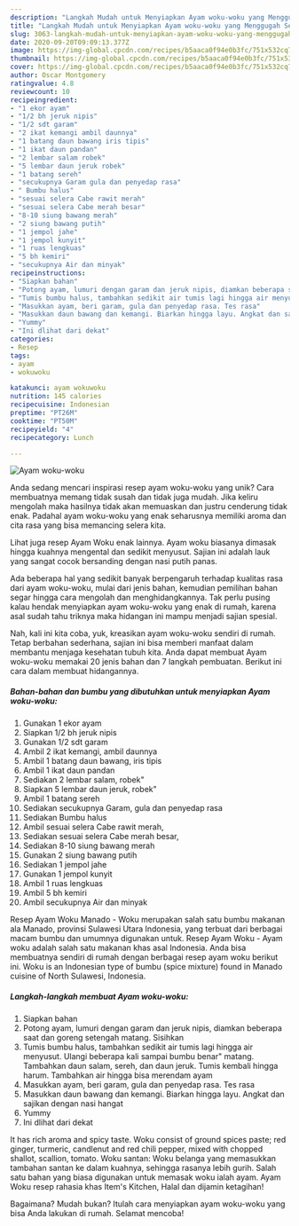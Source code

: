 ```yaml
---
description: "Langkah Mudah untuk Menyiapkan Ayam woku-woku yang Menggugah Selera"
title: "Langkah Mudah untuk Menyiapkan Ayam woku-woku yang Menggugah Selera"
slug: 3063-langkah-mudah-untuk-menyiapkan-ayam-woku-woku-yang-menggugah-selera
date: 2020-09-20T09:09:13.377Z
image: https://img-global.cpcdn.com/recipes/b5aaca0f94e0b3fc/751x532cq70/ayam-woku-woku-foto-resep-utama.jpg
thumbnail: https://img-global.cpcdn.com/recipes/b5aaca0f94e0b3fc/751x532cq70/ayam-woku-woku-foto-resep-utama.jpg
cover: https://img-global.cpcdn.com/recipes/b5aaca0f94e0b3fc/751x532cq70/ayam-woku-woku-foto-resep-utama.jpg
author: Oscar Montgomery
ratingvalue: 4.8
reviewcount: 10
recipeingredient:
- "1 ekor ayam"
- "1/2 bh jeruk nipis"
- "1/2 sdt garam"
- "2 ikat kemangi ambil daunnya"
- "1 batang daun bawang iris tipis"
- "1 ikat daun pandan"
- "2 lembar salam robek"
- "5 lembar daun jeruk robek"
- "1 batang sereh"
- "secukupnya Garam gula dan penyedap rasa"
- " Bumbu halus"
- "sesuai selera Cabe rawit merah"
- "sesuai selera Cabe merah besar"
- "8-10 siung bawang merah"
- "2 siung bawang putih"
- "1 jempol jahe"
- "1 jempol kunyit"
- "1 ruas lengkuas"
- "5 bh kemiri"
- "secukupnya Air dan minyak"
recipeinstructions:
- "Siapkan bahan"
- "Potong ayam, lumuri dengan garam dan jeruk nipis, diamkan beberapa saat dan goreng setengah matang. Sisihkan"
- "Tumis bumbu halus, tambahkan sedikit air tumis lagi hingga air menyusut. Ulangi beberapa kali sampai bumbu benar&#34; matang. Tambahkan daun salam, sereh, dan daun jeruk. Tumis kembali hingga harum. Tambahkan air hingga bisa merendam ayam"
- "Masukkan ayam, beri garam, gula dan penyedap rasa. Tes rasa"
- "Masukkan daun bawang dan kemangi. Biarkan hingga layu. Angkat dan sajikan dengan nasi hangat"
- "Yummy"
- "Ini dlihat dari dekat"
categories:
- Resep
tags:
- ayam
- wokuwoku

katakunci: ayam wokuwoku 
nutrition: 145 calories
recipecuisine: Indonesian
preptime: "PT26M"
cooktime: "PT50M"
recipeyield: "4"
recipecategory: Lunch

---
```



![Ayam woku-woku](https://img-global.cpcdn.com/recipes/b5aaca0f94e0b3fc/751x532cq70/ayam-woku-woku-foto-resep-utama.jpg)

Anda sedang mencari inspirasi resep ayam woku-woku yang unik? Cara membuatnya memang tidak susah dan tidak juga mudah. Jika keliru mengolah maka hasilnya tidak akan memuaskan dan justru cenderung tidak enak. Padahal ayam woku-woku yang enak seharusnya memiliki aroma dan cita rasa yang bisa memancing selera kita.

Lihat juga resep Ayam Woku enak lainnya. Ayam woku biasanya dimasak hingga kuahnya mengental dan sedikit menyusut. Sajian ini adalah lauk yang sangat cocok bersanding dengan nasi putih panas.

Ada beberapa hal yang sedikit banyak berpengaruh terhadap kualitas rasa dari ayam woku-woku, mulai dari jenis bahan, kemudian pemilihan bahan segar hingga cara mengolah dan menghidangkannya. Tak perlu pusing kalau hendak menyiapkan ayam woku-woku yang enak di rumah, karena asal sudah tahu triknya maka hidangan ini mampu menjadi sajian spesial.


Nah, kali ini kita coba, yuk, kreasikan ayam woku-woku sendiri di rumah. Tetap berbahan sederhana, sajian ini bisa memberi manfaat dalam membantu menjaga kesehatan tubuh kita. Anda dapat membuat Ayam woku-woku memakai 20 jenis bahan dan 7 langkah pembuatan. Berikut ini cara dalam membuat hidangannya.

<!--inarticleads1-->

##### Bahan-bahan dan bumbu yang dibutuhkan untuk menyiapkan Ayam woku-woku:

1. Gunakan 1 ekor ayam
1. Siapkan 1/2 bh jeruk nipis
1. Gunakan 1/2 sdt garam
1. Ambil 2 ikat kemangi, ambil daunnya
1. Ambil 1 batang daun bawang, iris tipis
1. Ambil 1 ikat daun pandan
1. Sediakan 2 lembar salam, robek&#34;
1. Siapkan 5 lembar daun jeruk, robek&#34;
1. Ambil 1 batang sereh
1. Sediakan secukupnya Garam, gula dan penyedap rasa
1. Sediakan  Bumbu halus
1. Ambil sesuai selera Cabe rawit merah,
1. Sediakan sesuai selera Cabe merah besar,
1. Sediakan 8-10 siung bawang merah
1. Gunakan 2 siung bawang putih
1. Sediakan 1 jempol jahe
1. Gunakan 1 jempol kunyit
1. Ambil 1 ruas lengkuas
1. Ambil 5 bh kemiri
1. Ambil secukupnya Air dan minyak


Resep Ayam Woku Manado - Woku merupakan salah satu bumbu makanan ala Manado, provinsi Sulawesi Utara Indonesia, yang terbuat dari berbagai macam bumbu dan umumnya digunakan untuk. Resep Ayam Woku - Ayam woku adalah salah satu makanan khas asal Indonesia. Anda bisa membuatnya sendiri di rumah dengan berbagai resep ayam woku berikut ini. Woku is an Indonesian type of bumbu (spice mixture) found in Manado cuisine of North Sulawesi, Indonesia. 

<!--inarticleads2-->

##### Langkah-langkah membuat Ayam woku-woku:

1. Siapkan bahan
1. Potong ayam, lumuri dengan garam dan jeruk nipis, diamkan beberapa saat dan goreng setengah matang. Sisihkan
1. Tumis bumbu halus, tambahkan sedikit air tumis lagi hingga air menyusut. Ulangi beberapa kali sampai bumbu benar&#34; matang. Tambahkan daun salam, sereh, dan daun jeruk. Tumis kembali hingga harum. Tambahkan air hingga bisa merendam ayam
1. Masukkan ayam, beri garam, gula dan penyedap rasa. Tes rasa
1. Masukkan daun bawang dan kemangi. Biarkan hingga layu. Angkat dan sajikan dengan nasi hangat
1. Yummy
1. Ini dlihat dari dekat


It has rich aroma and spicy taste. Woku consist of ground spices paste; red ginger, turmeric, candlenut and red chili pepper, mixed with chopped shallot, scallion, tomato. Woku santan: Woku belanga yang memasukkan tambahan santan ke dalam kuahnya, sehingga rasanya lebih gurih. Salah satu bahan yang biasa digunakan untuk memasak woku ialah ayam. Ayam Woku resep rahasia khas Item&#39;s Kitchen, Halal dan dijamin ketagihan! 

Bagaimana? Mudah bukan? Itulah cara menyiapkan ayam woku-woku yang bisa Anda lakukan di rumah. Selamat mencoba!
